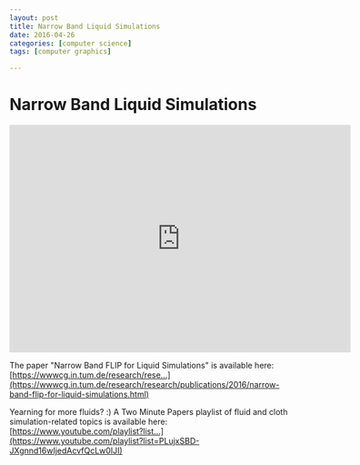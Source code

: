 ```yaml
---
layout: post
title: Narrow Band Liquid Simulations
date: 2016-04-26
categories: [computer science]
tags: [computer graphics]

---
```


# Narrow Band Liquid Simulations

<iframe width="600" height="400" src="https://www.youtube.com/embed/nfPBT71xYVQ" frameborder="0" allowfullscreen></iframe>

The paper "Narrow Band FLIP for Liquid Simulations" is available here:
[https://wwwcg.in.tum.de/research/rese...](https://wwwcg.in.tum.de/research/research/publications/2016/narrow-band-flip-for-liquid-simulations.html)

Yearning for more fluids? :) A Two Minute Papers playlist of fluid and cloth simulation-related topics is available here:
[https://www.youtube.com/playlist?list...](https://www.youtube.com/playlist?list=PLujxSBD-JXgnnd16wIjedAcvfQcLw0IJI)


